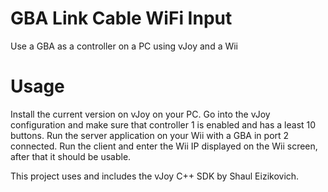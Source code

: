 # GBA Link Cable WiFi Input
Use a GBA as a controller on a PC using vJoy and a Wii

# Usage
Install the current version on vJoy on your PC.
Go into the vJoy configuration and make sure that controller 1 is enabled and has a least 10 buttons.
Run the server application on your Wii with a GBA in port 2 connected.
Run the client and enter the Wii IP displayed on the Wii screen, after that it should be usable.

This project uses and includes the vJoy C++ SDK by Shaul Eizikovich.
